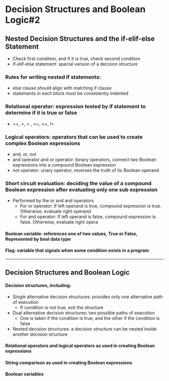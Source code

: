 # Decision Structures and Boolean Logic#2

## Nested Decision Structures and the if-elif-else Statement
* Check first condition, and if it is true, check second condition 
* if-elif-else statement: special version of a decision structure

### Rules for writing nested if statements:
* else clause should align with matching if clause
* statements in each block must be consistently indented

### Relational operator: expression tested by if statement to determine if it is true or false
* ==, >, < , >=, <=, != 

### Logical operators: operators that can be used to create complex Boolean expressions
* and, or, not
* and operator and or operator: binary operators, connect two Boolean expressions into a compound Boolean expression
* not operator: unary operator, reverses the truth of its Boolean operand

### Short circuit evaluation: deciding the value of a compound Boolean expression after evaluating only one sub expression
* Performed by the or and and operators
  - For or operator: If left operand is true, compound expression is true. Otherwise, evaluate right operand
  - For and operator: If left operand is false, compound expression is false. Otherwise, evaluate right opera
  
#### Boolean variable: references one of two values, True or False, Represented by bool data type
#### Flag: variable that signals when some condition exists in a program


--------------------


## Decision Structures and Boolean Logic
#### Decision structures, including:
* Single alternative decision structures: provides only one alternative path of execution
  - If condition is not true, exit the structure
* Dual alternative decision structures: two possible paths of execution
  - One is taken if the condition is true, and the other if the condition is false
* Nested decision structures: a decision structure can be nested inside another decision structure
#### Relational operators and logical operators as used in creating Boolean expressions
#### String comparison as used in creating Boolean expressions
#### Boolean variables

